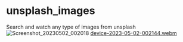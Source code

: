 # unsplash_images
 Search and watch any type of images from unsplash
![Screenshot_20230502_002018](https://user-images.githubusercontent.com/53469111/235534883-9f374eba-a1a4-4395-9efc-bc4ee33cd349.png)
[device-2023-05-02-002144.webm](https://user-images.githubusercontent.com/53469111/235534895-076c31c8-bfa3-4808-b0a5-c917039c8e09.webm)

